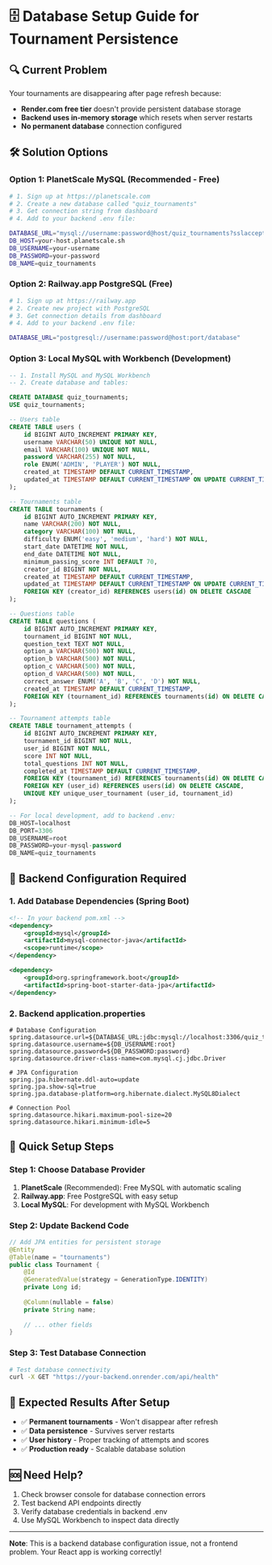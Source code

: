 # 🗄️ Database Setup Guide for Tournament Persistence

## 🔍 **Current Problem**
Your tournaments are disappearing after page refresh because:
- **Render.com free tier** doesn't provide persistent database storage
- **Backend uses in-memory storage** which resets when server restarts
- **No permanent database** connection configured

## 🛠️ **Solution Options**

### **Option 1: PlanetScale MySQL (Recommended - Free)**
```bash
# 1. Sign up at https://planetscale.com
# 2. Create a new database called "quiz_tournaments"
# 3. Get connection string from dashboard
# 4. Add to your backend .env file:

DATABASE_URL="mysql://username:password@host/quiz_tournaments?sslaccept=strict"
DB_HOST=your-host.planetscale.sh
DB_USERNAME=your-username
DB_PASSWORD=your-password
DB_NAME=quiz_tournaments
```

### **Option 2: Railway.app PostgreSQL (Free)**
```bash
# 1. Sign up at https://railway.app
# 2. Create new project with PostgreSQL
# 3. Get connection details from dashboard
# 4. Add to your backend .env file:

DATABASE_URL="postgresql://username:password@host:port/database"
```

### **Option 3: Local MySQL with Workbench (Development)**
```sql
-- 1. Install MySQL and MySQL Workbench
-- 2. Create database and tables:

CREATE DATABASE quiz_tournaments;
USE quiz_tournaments;

-- Users table
CREATE TABLE users (
    id BIGINT AUTO_INCREMENT PRIMARY KEY,
    username VARCHAR(50) UNIQUE NOT NULL,
    email VARCHAR(100) UNIQUE NOT NULL,
    password VARCHAR(255) NOT NULL,
    role ENUM('ADMIN', 'PLAYER') NOT NULL,
    created_at TIMESTAMP DEFAULT CURRENT_TIMESTAMP,
    updated_at TIMESTAMP DEFAULT CURRENT_TIMESTAMP ON UPDATE CURRENT_TIMESTAMP
);

-- Tournaments table
CREATE TABLE tournaments (
    id BIGINT AUTO_INCREMENT PRIMARY KEY,
    name VARCHAR(200) NOT NULL,
    category VARCHAR(100) NOT NULL,
    difficulty ENUM('easy', 'medium', 'hard') NOT NULL,
    start_date DATETIME NOT NULL,
    end_date DATETIME NOT NULL,
    minimum_passing_score INT DEFAULT 70,
    creator_id BIGINT NOT NULL,
    created_at TIMESTAMP DEFAULT CURRENT_TIMESTAMP,
    updated_at TIMESTAMP DEFAULT CURRENT_TIMESTAMP ON UPDATE CURRENT_TIMESTAMP,
    FOREIGN KEY (creator_id) REFERENCES users(id) ON DELETE CASCADE
);

-- Questions table
CREATE TABLE questions (
    id BIGINT AUTO_INCREMENT PRIMARY KEY,
    tournament_id BIGINT NOT NULL,
    question_text TEXT NOT NULL,
    option_a VARCHAR(500) NOT NULL,
    option_b VARCHAR(500) NOT NULL,
    option_c VARCHAR(500) NOT NULL,
    option_d VARCHAR(500) NOT NULL,
    correct_answer ENUM('A', 'B', 'C', 'D') NOT NULL,
    created_at TIMESTAMP DEFAULT CURRENT_TIMESTAMP,
    FOREIGN KEY (tournament_id) REFERENCES tournaments(id) ON DELETE CASCADE
);

-- Tournament attempts table
CREATE TABLE tournament_attempts (
    id BIGINT AUTO_INCREMENT PRIMARY KEY,
    tournament_id BIGINT NOT NULL,
    user_id BIGINT NOT NULL,
    score INT NOT NULL,
    total_questions INT NOT NULL,
    completed_at TIMESTAMP DEFAULT CURRENT_TIMESTAMP,
    FOREIGN KEY (tournament_id) REFERENCES tournaments(id) ON DELETE CASCADE,
    FOREIGN KEY (user_id) REFERENCES users(id) ON DELETE CASCADE,
    UNIQUE KEY unique_user_tournament (user_id, tournament_id)
);

-- For local development, add to backend .env:
DB_HOST=localhost
DB_PORT=3306
DB_USERNAME=root
DB_PASSWORD=your-mysql-password
DB_NAME=quiz_tournaments
```

## 🔧 **Backend Configuration Required**

### **1. Add Database Dependencies (Spring Boot)**
```xml
<!-- In your backend pom.xml -->
<dependency>
    <groupId>mysql</groupId>
    <artifactId>mysql-connector-java</artifactId>
    <scope>runtime</scope>
</dependency>

<dependency>
    <groupId>org.springframework.boot</groupId>
    <artifactId>spring-boot-starter-data-jpa</artifactId>
</dependency>
```

### **2. Backend application.properties**
```properties
# Database Configuration
spring.datasource.url=${DATABASE_URL:jdbc:mysql://localhost:3306/quiz_tournaments}
spring.datasource.username=${DB_USERNAME:root}
spring.datasource.password=${DB_PASSWORD:password}
spring.datasource.driver-class-name=com.mysql.cj.jdbc.Driver

# JPA Configuration
spring.jpa.hibernate.ddl-auto=update
spring.jpa.show-sql=true
spring.jpa.database-platform=org.hibernate.dialect.MySQL8Dialect

# Connection Pool
spring.datasource.hikari.maximum-pool-size=20
spring.datasource.hikari.minimum-idle=5
```

## 🚀 **Quick Setup Steps**

### **Step 1: Choose Database Provider**
1. **PlanetScale** (Recommended): Free MySQL with automatic scaling
2. **Railway.app**: Free PostgreSQL with easy setup
3. **Local MySQL**: For development with MySQL Workbench

### **Step 2: Update Backend Code**
```java
// Add JPA entities for persistent storage
@Entity
@Table(name = "tournaments")
public class Tournament {
    @Id
    @GeneratedValue(strategy = GenerationType.IDENTITY)
    private Long id;
    
    @Column(nullable = false)
    private String name;
    
    // ... other fields
}
```

### **Step 3: Test Database Connection**
```bash
# Test database connectivity
curl -X GET "https://your-backend.onrender.com/api/health"
```

## 🎯 **Expected Results After Setup**
- ✅ **Permanent tournaments** - Won't disappear after refresh
- ✅ **Data persistence** - Survives server restarts
- ✅ **User history** - Proper tracking of attempts and scores
- ✅ **Production ready** - Scalable database solution

## 🆘 **Need Help?**
1. Check browser console for database connection errors
2. Test backend API endpoints directly
3. Verify database credentials in backend .env
4. Use MySQL Workbench to inspect data directly

---
**Note**: This is a backend database configuration issue, not a frontend problem. Your React app is working correctly!

